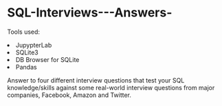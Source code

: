 # SQL-Interviews---Answers-

Tools used:
<li>JupypterLab
<li>SQLite3
<li>DB Browser for SQLite
<li>Pandas

Answer to four different interview questions that test your SQL knowledge/skills against some real-world interview questions from major companies, Facebook, Amazon and Twitter.
